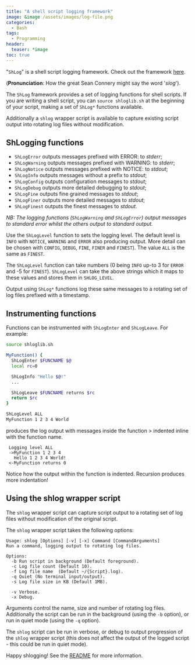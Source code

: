 ```yaml
---
title: "A shell script logging framework"
image: &image /assets/images/log-file.png
categories:
  - Bash
tags:
  - Programming
header:
  teaser: *image
toc: true
---
```

"`ShLog`" is a shell script logging framework. Check out the framework [here](https://github.com/jsware/shlog).

(**Pronunciation**: How the great Sean Connery might say the word '*slog*').

The `ShLog` framework provides a set of logging functions for shell scripts. If you are writing a shell script, you can `source shloglib.sh` at the beginning of your script, making a set of `ShLog*` functions available.

Additionally a `shlog` wrapper script is available to capture existing script output into rotating log files without modification.

## ShLogging functions

* `ShLogError` outputs messages prefixed with ERROR: to *stderr*;
* `ShLogWarning` outputs messages prefixed with WARNING: to *stderr*;
* `ShLogNotice` outputs messages prefixed with NOTICE: to *stdout*;
* `ShLogInfo` outputs messages without a prefix to *stdout*;
* `ShLogConfig` outputs configuration messages to *stdout*;
* `ShLogDebug` outputs more detailed debugging to *stdout*;
* `ShLogFine` outputs fine grained messages to *stdout*;
* `ShLogFiner` outputs more detailed messages to *stdout*;
* `ShLogFinest` outputs the finest messages to *stdout*.

*NB: The logging functions (`ShLogWarning` and `ShLogError`) output messages to standard error whilst the others output to standard output.*

Use the `ShLogLevel` function to sets the logging level. The default level is `INFO` with `NOTICE`, `WARNING` and `ERROR` also producing output. More detail can be chosen with `CONFIG`, `DEBUG`, `FINE`, `FINER` and `FINEST`). The value `ALL` is the same as `FINEST`.

The `ShLogLevel` function can take numbers (0 being `INFO` up-to 3 for `ERROR` and -5 for `FINEST`). `ShLogLevel` can take the above strings which it maps to these values and stores them in `SHLOG_LEVEL`.

Output using `ShLog*` functions log these same messages to a rotating set of log files prefixed with a timestamp.

## Instrumenting functions

Functions can be instrumented with `ShLogEnter` and `ShLogLeave`. For example:

```sh
source shloglib.sh

MyFunction() {
  ShLogEnter $FUNCNAME $@
  local rc=0

  ShLogInfo "Hello $@!"
  ...

  ShLogLeave $FUNCNAME returns $rc
  return $rc
}

ShLogLevel ALL
MyFunction 1 2 3 4 World
```
produces the log output with messages inside the function > indented inline with the function name.

```
 Logging level ALL
 ->MyFunction 1 2 3 4
   Hello 1 2 3 4 World!
 <-MyFunction returns 0
```

Notice how the output within the function is indented. Recursion produces more indentation!

## Using the shlog wrapper script
The `shlog` wrapper script can capture script output to a rotating set of log files without modification of the original script.

The `shlog` wrapper script takes the following options:
```
Usage: shlog [Options] [-v] [-x] Command [CommandArguments]
Run a command, logging output to rotating log files.

Options:
  -b Run script in background (Default foreground).
  -c Log file count (Default 10).
  -f Log file name  (Default ~/{Script}.log).
  -q Quiet (No terminal input/output).
  -s Log file size in KB (Default 1MB).

  -v Verbose.
  -x Debug.
```
Arguments control the name, size and number of rotating log files. Additionally the script can be run in the background (using the `-b` option), or run in quiet mode (using the `-q` option).

The `shlog` script can be run in verbose, or debug to output progression of the `shlog` wrapper script (this does not affect the output of the logged script - this could be run in quiet mode).

Happy shlogging! See the [README](https://github.com/jsware/shlog/blob/master/README.md) for more information.
